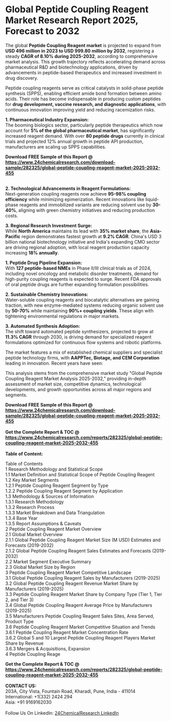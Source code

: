 <h1>Global Peptide Coupling Reagent Market Research Report 2025, Forecast to 2032</h1><p>The global <strong>Peptide Coupling Reagent market</strong> is projected to expand from <strong>USD 496 million in 2023 to USD 999.80 million by 2032</strong>, registering a steady <strong>CAGR of 8.10% during 2025-2032</strong>, according to comprehensive market analysis. This growth trajectory reflects accelerating demand across pharmaceutical R&amp;D and biotechnology applications, driven by advancements in peptide-based therapeutics and increased investment in drug discovery.</p><p>Peptide coupling reagents serve as critical catalysts in solid-phase peptide synthesis (SPPS), enabling efficient amide bond formation between amino acids. Their role has become indispensable in producing custom peptides for <strong>drug development, vaccine research, and diagnostic applications</strong>, with continuous innovation improving yield and reducing racemization risks.</p><p><strong>1. Pharmaceutical Industry Expansion:</strong><br>
The booming biologics sector, particularly peptide therapeutics which now account for <strong>5% of the global pharmaceutical market</strong>, has significantly increased reagent demand. With over <strong>80 peptide drugs</strong> currently in clinical trials and projected 12% annual growth in peptide API production, manufacturers are scaling up SPPS capabilities.</p><div><b>Download FREE Sample of this Report @ 
            <a href="https://www.24chemicalresearch.com/download-sample/282325/global-peptide-coupling-reagent-market-2025-2032-455">
            https://www.24chemicalresearch.com/download-sample/282325/global-peptide-coupling-reagent-market-2025-2032-455</a></b></div><br><p><strong>2. Technological Advancements in Reagent Formulations:</strong><br>
Next-generation coupling reagents now achieve <strong>95-98% coupling efficiency</strong> while minimizing epimerization. Recent innovations like liquid-phase reagents and immobilized variants are reducing solvent use by <strong>30-40%</strong>, aligning with green chemistry initiatives and reducing production costs.</p><p><strong>3. Regional Research Investment Surge:</strong><br>
While <strong>North America</strong> maintains its lead with <strong>35% market share</strong>, the <strong>Asia-Pacific</strong> region demonstrates fastest growth at <strong>9.2% CAGR</strong>. China's USD 3 billion national biotechnology initiative and India's expanding CMO sector are driving regional adoption, with local reagent production capacity increasing <strong>18% annually</strong>.</p><p><strong>1. Peptide Drug Pipeline Expansion:</strong><br>
With <strong>127 peptide-based NMEs</strong> in Phase II/III clinical trials as of 2024, including novel oncology and metabolic disorder treatments, demand for high-purity coupling reagents is expected to surge. Recent FDA approvals of oral peptide drugs are further expanding formulation possibilities.</p><p><strong>2. Sustainable Chemistry Innovations:</strong><br>
Water-soluble coupling reagents and biocatalytic alternatives are gaining traction, with new enzyme-mediated systems reducing organic solvent use by <strong>50-70%</strong> while maintaining <strong>90%+ coupling yields</strong>. These align with tightening environmental regulations in major markets.</p><p><strong>3. Automated Synthesis Adoption:</strong><br>
The shift toward automated peptide synthesizers, projected to grow at <strong>11.3% CAGR</strong> through 2030, is driving demand for specialized reagent formulations optimized for continuous flow systems and robotic platforms.</p><p>The market features a mix of established chemical suppliers and specialist peptide technology firms, with <strong>AAPPTec, Biotage, and CEM Corporation</strong> leading in innovation. Recent years have seen:</p><p>This analysis stems from the comprehensive market study "Global Peptide Coupling Reagent Market Analysis 2025-2032," providing in-depth assessment of market size, competitive dynamics, technological developments, and growth opportunities across all major regions and segments.</p><div><b>Download FREE Sample of this Report @ 
            <a href="https://www.24chemicalresearch.com/download-sample/282325/global-peptide-coupling-reagent-market-2025-2032-455">
            https://www.24chemicalresearch.com/download-sample/282325/global-peptide-coupling-reagent-market-2025-2032-455</a></b></div><br><div><b>Get the Complete Report & TOC @ 
            <a href="https://www.24chemicalresearch.com/reports/282325/global-peptide-coupling-reagent-market-2025-2032-455">
            https://www.24chemicalresearch.com/reports/282325/global-peptide-coupling-reagent-market-2025-2032-455</a></b></div><br>
            <b>Table of Content:</b><p>Table of Contents<br />
1 Research Methodology and Statistical Scope<br />
1.1 Market Definition and Statistical Scope of Peptide Coupling Reagent<br />
1.2 Key Market Segments<br />
1.2.1 Peptide Coupling Reagent Segment by Type<br />
1.2.2 Peptide Coupling Reagent Segment by Application<br />
1.3 Methodology & Sources of Information<br />
1.3.1 Research Methodology<br />
1.3.2 Research Process<br />
1.3.3 Market Breakdown and Data Triangulation<br />
1.3.4 Base Year<br />
1.3.5 Report Assumptions & Caveats<br />
2 Peptide Coupling Reagent Market Overview<br />
2.1 Global Market Overview<br />
2.1.1 Global Peptide Coupling Reagent Market Size (M USD) Estimates and Forecasts (2019-2032)<br />
2.1.2 Global Peptide Coupling Reagent Sales Estimates and Forecasts (2019-2032)<br />
2.2 Market Segment Executive Summary<br />
2.3 Global Market Size by Region<br />
3 Peptide Coupling Reagent Market Competitive Landscape<br />
3.1 Global Peptide Coupling Reagent Sales by Manufacturers (2019-2025)<br />
3.2 Global Peptide Coupling Reagent Revenue Market Share by Manufacturers (2019-2025)<br />
3.3 Peptide Coupling Reagent Market Share by Company Type (Tier 1, Tier 2, and Tier 3)<br />
3.4 Global Peptide Coupling Reagent Average Price by Manufacturers (2019-2025)<br />
3.5 Manufacturers Peptide Coupling Reagent Sales Sites, Area Served, Product Type<br />
3.6 Peptide Coupling Reagent Market Competitive Situation and Trends<br />
3.6.1 Peptide Coupling Reagent Market Concentration Rate<br />
3.6.2 Global 5 and 10 Largest Peptide Coupling Reagent Players Market Share by Revenue<br />
3.6.3 Mergers & Acquisitions, Expansion<br />
4 Peptide Coupling Reage</p><div><b>Get the Complete Report & TOC @ 
            <a href="https://www.24chemicalresearch.com/reports/282325/global-peptide-coupling-reagent-market-2025-2032-455">
            https://www.24chemicalresearch.com/reports/282325/global-peptide-coupling-reagent-market-2025-2032-455</a></b></div><br><b>CONTACT US:</b><br>
            203A, City Vista, Fountain Road, Kharadi, Pune, India - 411014<br>
            International: +1(332) 2424 294<br>
            Asia: +91 9169162030 <br><br>
            Follow Us On LinkedIn: <a href="https://www.linkedin.com/company/24chemicalresearch/">24ChemicalResearch LinkedIn</a>